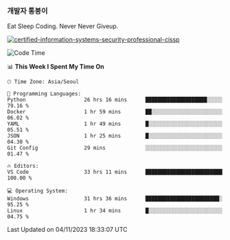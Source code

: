 ### 개발자 통붕이
Eat Sleep Coding.
Never Never Giveup.

[![certified-information-systems-security-professional-cissp](https://user-images.githubusercontent.com/44606727/157613689-acd84ec6-5f8f-4e79-89d9-a8d51f033634.png)](https://www.credly.com/badges/f394a010-85a0-450b-9136-8043af01d71c/public_url)

<!--START_SECTION:waka-->
![Code Time](http://img.shields.io/badge/Code%20Time-2%2C020%20hrs%2053%20mins-blue)

📊 **This Week I Spent My Time On** 

```text
🕑︎ Time Zone: Asia/Seoul

💬 Programming Languages: 
Python                   26 hrs 16 mins      ████████████████████░░░░░   79.16 % 
Docker                   1 hr 59 mins        ██░░░░░░░░░░░░░░░░░░░░░░░   06.02 % 
YAML                     1 hr 49 mins        █░░░░░░░░░░░░░░░░░░░░░░░░   05.51 % 
JSON                     1 hr 25 mins        █░░░░░░░░░░░░░░░░░░░░░░░░   04.30 % 
Git Config               29 mins             ░░░░░░░░░░░░░░░░░░░░░░░░░   01.47 % 

🔥 Editors: 
VS Code                  33 hrs 11 mins      █████████████████████████   100.00 % 

💻 Operating System: 
Windows                  31 hrs 36 mins      ████████████████████████░   95.25 % 
Linux                    1 hr 34 mins        █░░░░░░░░░░░░░░░░░░░░░░░░   04.75 % 
```


 Last Updated on 04/11/2023 18:33:07 UTC
<!--END_SECTION:waka-->
